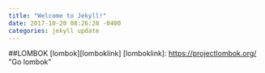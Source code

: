 ```yaml
---
title: "Welcome to Jekyll!"
date: 2017-10-20 08:26:28 -0400
categories: jekyll update
---
```

##LOMBOK
[lombok][lomboklink] [lomboklink]: https://projectlombok.org/ "Go lombok"
